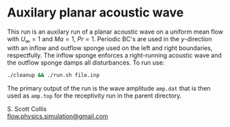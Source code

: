 # Auxilary planar acoustic wave
 
This run is an auxilary run of a planar acoustic wave on a uniform mean
flow with $U_\infty = 1$ and $Ma = 1$, $Pr = 1$.  Periodic BC's are used
in the $y$-direction with an inflow and outflow sponge used on the left
and right boundaries, respectfully.   The inflow sponge enforces a 
right-running acoustic wave and the outflow sponge damps all 
disturbances. To run use:
```bash
./cleanup && ./run.sh file.inp
```
The primary output of the run is the wave amplitude `amp.dat` that 
is then used as `amp.top` for the receptivity run in the parent 
directory.

S. Scott Collis\
flow.physics.simulation@gmail.com
